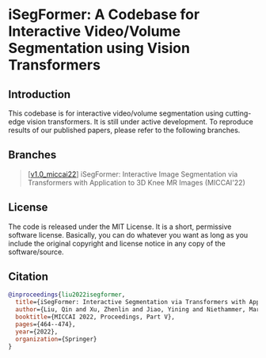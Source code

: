 # iSegFormer: A Codebase for Interactive Video/Volume Segmentation using Vision Transformers

## Introduction
This codebase is for interactive video/volume segmentation using cutting-edge vision transformers. It is still under active development. 
To reproduce results of our published papers, please refer to the following branches.

## Branches
> \[[v1.0_miccai22](https://github.com/uncbiag/iSegFormer/tree/v1.0_miccai22)\] iSegFormer: Interactive Image Segmentation via Transformers with Application to 3D Knee MR Images (MICCAI'22)

## License
The code is released under the MIT License. It is a short, permissive software license. Basically, you can do whatever you want as long as you include the original copyright and license notice in any copy of the software/source. 

## Citation
```bibtex
@inproceedings{liu2022isegformer,
  title={iSegFormer: Interactive Segmentation via Transformers with Application to 3D Knee MR Images},
  author={Liu, Qin and Xu, Zhenlin and Jiao, Yining and Niethammer, Marc},
  booktitle={MICCAI 2022, Proceedings, Part V},
  pages={464--474},
  year={2022},
  organization={Springer}
}
```
